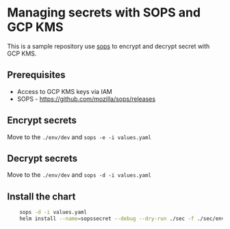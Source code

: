 # Managing secrets with SOPS and GCP KMS

This is a sample repository use [sops](https://github.com/mozilla/sops) to encrypt and decrypt secret with GCP KMS.

## Prerequisites

- Access to GCP KMS keys via IAM
- SOPS - https://github.com/mozilla/sops/releases

## Encrypt secrets

Move to the `./env/dev` and `sops -e -i values.yaml`

## Decrypt secrets

Move to the `./env/dev` and `sops -d -i values.yaml`

## Install the chart

```bash
    sops -d -i values.yaml
    helm install --name=sopssecret --debug --dry-run ./sec -f ./sec/env/dev/values.yaml
```

